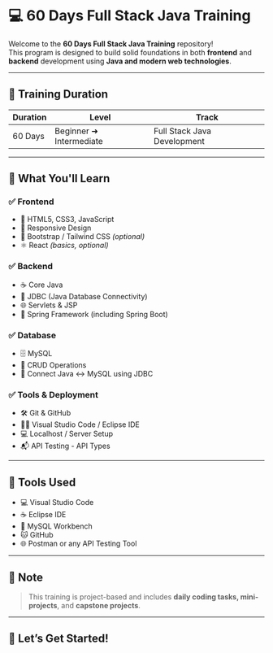 # 💻 60 Days Full Stack Java Training

Welcome to the **60 Days Full Stack Java Training** repository!  
This program is designed to build solid foundations in both **frontend** and **backend** development using **Java and modern web technologies**.

---

## 📅 Training Duration

| Duration | Level            | Track                        |
|----------|------------------|------------------------------|
| 60 Days  | Beginner ➜ Intermediate | Full Stack Java Development |

---

## 🧠 What You'll Learn

### ✅ Frontend
- 🎨 HTML5, CSS3, JavaScript
- 📱 Responsive Design
- 🧩 Bootstrap / Tailwind CSS *(optional)*
- ⚛️ React *(basics, optional)*

### ✅ Backend
- ☕ Core Java
- 🔌 JDBC (Java Database Connectivity)
- 🌐 Servlets & JSP
- 🌱 Spring Framework (including Spring Boot)

### ✅ Database
- 🗄️ MySQL
- 🔁 CRUD Operations
- 🔗 Connect Java ↔️ MySQL using JDBC

### ✅ Tools & Deployment
- 🛠️ Git & GitHub
- 🧑‍💻 Visual Studio Code / Eclipse IDE
- 💻 Localhost / Server Setup
- 📬 API Testing - API Types

---

## 🧰 Tools Used
- 💻 Visual Studio Code
- ☕ Eclipse IDE
- 🐬 MySQL Workbench
- 🐱 GitHub
- 🌐 Postman or any API Testing Tool

---

## 📌 Note
> This training is project-based and includes **daily coding tasks, mini-projects**, and **capstone projects**.

---

## 🚀 Let’s Get Started!

